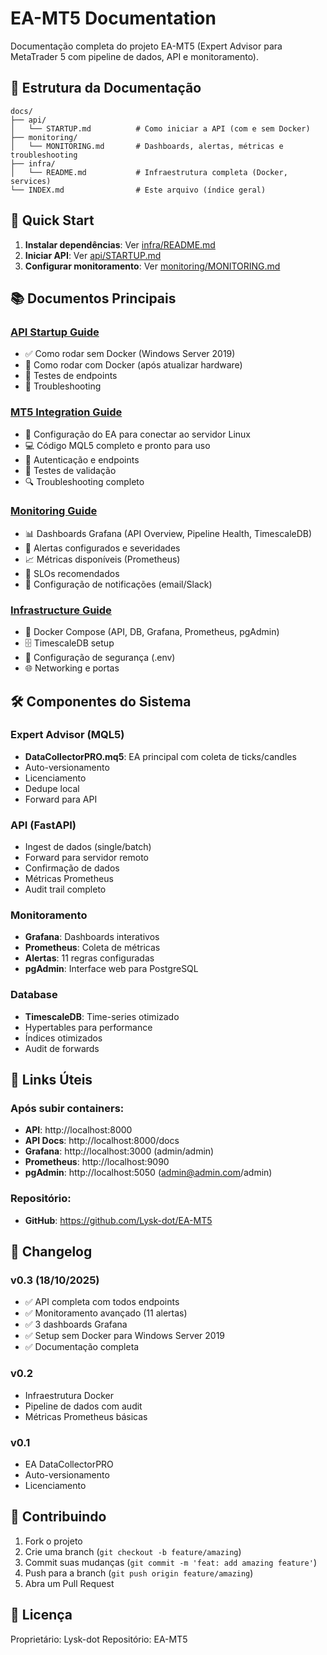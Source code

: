 # EA-MT5 Documentation

Documentação completa do projeto EA-MT5 (Expert Advisor para MetaTrader 5 com pipeline de dados, API e monitoramento).

## 📁 Estrutura da Documentação

```
docs/
├── api/
│   └── STARTUP.md          # Como iniciar a API (com e sem Docker)
├── monitoring/
│   └── MONITORING.md       # Dashboards, alertas, métricas e troubleshooting
├── infra/
│   └── README.md           # Infraestrutura completa (Docker, services)
└── INDEX.md                # Este arquivo (índice geral)
```

## 🚀 Quick Start

1. **Instalar dependências**: Ver [infra/README.md](infra/README.md)
2. **Iniciar API**: Ver [api/STARTUP.md](api/STARTUP.md)
3. **Configurar monitoramento**: Ver [monitoring/MONITORING.md](monitoring/MONITORING.md)

## 📚 Documentos Principais

### [API Startup Guide](api/STARTUP.md)
- ✅ Como rodar sem Docker (Windows Server 2019)
- 🐳 Como rodar com Docker (após atualizar hardware)
- 🧪 Testes de endpoints
- 🔧 Troubleshooting

### [MT5 Integration Guide](api/MT5-INTEGRATION.md)
- 📡 Configuração do EA para conectar ao servidor Linux
- 💻 Código MQL5 completo e pronto para uso
- 🔐 Autenticação e endpoints
- 🧪 Testes de validação
- 🔍 Troubleshooting completo

### [Monitoring Guide](monitoring/MONITORING.md)
- 📊 Dashboards Grafana (API Overview, Pipeline Health, TimescaleDB)
- 🚨 Alertas configurados e severidades
- 📈 Métricas disponíveis (Prometheus)
- 🎯 SLOs recomendados
- 🔔 Configuração de notificações (email/Slack)

### [Infrastructure Guide](infra/README.md)
- 🐳 Docker Compose (API, DB, Grafana, Prometheus, pgAdmin)
- 🗄️ TimescaleDB setup
- 🔐 Configuração de segurança (.env)
- 🌐 Networking e portas

## 🛠️ Componentes do Sistema

### Expert Advisor (MQL5)
- **DataCollectorPRO.mq5**: EA principal com coleta de ticks/candles
- Auto-versionamento
- Licenciamento
- Dedupe local
- Forward para API

### API (FastAPI)
- Ingest de dados (single/batch)
- Forward para servidor remoto
- Confirmação de dados
- Métricas Prometheus
- Audit trail completo

### Monitoramento
- **Grafana**: Dashboards interativos
- **Prometheus**: Coleta de métricas
- **Alertas**: 11 regras configuradas
- **pgAdmin**: Interface web para PostgreSQL

### Database
- **TimescaleDB**: Time-series otimizado
- Hypertables para performance
- Índices otimizados
- Audit de forwards

## 🔗 Links Úteis

### Após subir containers:
- **API**: http://localhost:8000
- **API Docs**: http://localhost:8000/docs
- **Grafana**: http://localhost:3000 (admin/admin)
- **Prometheus**: http://localhost:9090
- **pgAdmin**: http://localhost:5050 (admin@admin.com/admin)

### Repositório:
- **GitHub**: https://github.com/Lysk-dot/EA-MT5

## 📝 Changelog

### v0.3 (18/10/2025)
- ✅ API completa com todos endpoints
- ✅ Monitoramento avançado (11 alertas)
- ✅ 3 dashboards Grafana
- ✅ Setup sem Docker para Windows Server 2019
- ✅ Documentação completa

### v0.2
- Infraestrutura Docker
- Pipeline de dados com audit
- Métricas Prometheus básicas

### v0.1
- EA DataCollectorPRO
- Auto-versionamento
- Licenciamento

## 🤝 Contribuindo

1. Fork o projeto
2. Crie uma branch (`git checkout -b feature/amazing`)
3. Commit suas mudanças (`git commit -m 'feat: add amazing feature'`)
4. Push para a branch (`git push origin feature/amazing`)
5. Abra um Pull Request

## 📄 Licença

Proprietário: Lysk-dot
Repositório: EA-MT5
